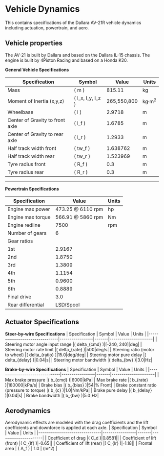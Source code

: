 # Vehicle Dynamics

This contains specifications of the Dallara AV-21R vehicle dynamics including actuation, powertrain, and aero.

## Vehicle properties

The AV-21 is built by Dallara and based on the Dallara IL-15 chassis. The engine is built by 4Piston Racing and based on a Honda K20.

**General Vehicle Specifications**

| Specification                  | Symbol          | Value | Units                |
|--------------------------------|-----------------|-------|----------------------|
| Mass                           | \( m \)        | 815.11   | kg                   |
| Moment of Inertia (x,y,z)      | \( I_x, I_y, I_z \) | 265,550,800 | kg·m<sup>2</sup> |
| Wheelbase                      | \( l \)        | 2.9718   | m                    |
| Center of Gravity to front axle| \( l_f \)      | 1.6785   | m                    |
| Center of Gravity to rear axle | \( l_r \)      | 1.2933   | m                    |
| Half track width front         | \( tw_f \)     | 1.638762 | m                    |
| Half track width rear          | \( tw_r \)     | 1.523969 | m                    |
| Tyre radius front              | \( R_f \)      | 0.3   | m                    |
| Tyre radius rear               | \( R_r \)      | 0.3   | m                    |

---

**Powertrain Specifications**

| Specification   | Value   | Units |
|-----------------|---------|-------|
| Engine max power| 473.25 @ 6110 rpm   | hp    |
| Engine max torque| 566.91 @ 5860 rpm   | Nm   |
| Engine redline  | 7500    | rpm  |
| Number of gears | 6     |     |
| Gear ratios     |   |     |
| 1st | 2.9167 | |
| 2nd | 1.8750 | |
| 3rd | 1.3809 | |
| 4th | 1.1154 | |
| 5th | 0.9600 | |
| 6th | 0.8889 | |
| Final drive | 3.0 | |
| Rear differential | LSD/Spool |  |

## Actuator Specifications

**Steer-by-wire Specifications**
| Specification                  | Symbol          | Value | Units                |
|--------------------------------|-----------------|-------|----------------------|
| Steering motor angle input range |\( delta_{cmd} \)|[-240, 240]|deg|
| Steering motor rate limit |\( delta_{rate} \)|500|deg/s|
| Steering ratio (motor to wheel) |\( delta_{ratio} \)|15.0|deg/deg|
| Steering motor pure delay |\( delta_{delay} \)|0.04|s|
| Steering motor bandwidth |\( delta_{bw} \)|3.0|Hz|

**Brake-by-wire Specifications**
| Specification                  | Symbol          | Value | Units                |
|--------------------------------|-----------------|-------|----------------------|
| Max brake pressure |\( b_{cmd} \)|6000|kPa|
| Max brake rate |\( b_{rate} \)|180000|kPa/s|
| Brake bias |\( b_{bias} \)|54|% Front|
| Brake constant ratio (pressure to torque) |\( b_{c} \)|1.0|Nm/kPa|
| Brake pure delay |\( b_{delay} \)|0.04|s|
| Brake bandwidth |\( b_{bw} \)|5.0|Hz|

## Aerodynamics

Aerodynamic effects are modeled with the drag coefficients and the lift coefficients and downforce is applied at each axle.
| Specification                  | Symbol          | Value | Units                |
|--------------------------------|-----------------|-------|----------------------|
| Coefficient of drag |\( C_d \)|0.8581||
| Coefficient of lift (front) |\( C_{lf} \)|-0.65||
| Coefficient of lift (rear) |\( C_{lr} \)|-1.18||
| Frontal area | \( A_f \) | 1.0 | \(m^2\) |
